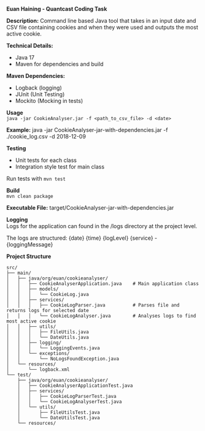 **Euan Haining - Quantcast Coding Task**

**Description:**
Command line based Java tool that takes in an input date and CSV file containing cookies and when they were used 
and outputs the most active cookie.

**Technical Details:**
- Java 17
- Maven for dependencies and build

**Maven Dependencies:**
- Logback (logging)
- JUnit (Unit Testing)
- Mockito (Mocking in tests)

**Usage**   
`java -jar CookieAnalyser.jar -f <path_to_csv_file> -d <date>`

**Example:** java -jar CookieAnalyser-jar-with-dependencies.jar -f ./cookie_log.csv -d 2018-12-09

**Testing**
- Unit tests for each class
- Integration style test for main class

Run tests with `mvn test`

**Build**   
`mvn clean package`

**Executable File:** target/CookieAnalyser-jar-with-dependencies.jar

**Logging**     
Logs for the application can found in the /logs directory at the project level.

The logs are structured: {date} {time} {logLevel} {service} - {loggingMessage}

**Project Structure**
```
src/
├── main/
│   ├── java/org/euan/cookieanalyser/
│   │   ├── CookieAnalyserApplication.java    # Main application class
│   │   ├── models/
│   │   │   └── CookieLog.java 
│   │   ├── services/
│   │   │   ├── CookieLogParser.java          # Parses file and returns logs for selected date
│   │   │   └── CookieLogAnalyser.java        # Analyses logs to find most active cookie
│   │   ├── utils/
│   │   │   ├── FileUtils.java
│   │   │   └── DateUtils.java
│   │   ├── logging/
│   │   │   └── LoggingEvents.java
│   │   └── exceptions/
│   │       └── NoLogsFoundException.java
│   └── resources/
│       └── logback.xml
└── test/
    ├── java/org/euan/cookieanalyser/
    │   ├── CookieAnalyserApplicationTest.java
    │   ├── services/
    │   │   ├── CookieLogParserTest.java
    │   │   └── CookieLogAnalyserTest.java
    │   └── utils/
    │       ├── FileUtilsTest.java
    │       └── DateUtilsTest.java
    └── resources/
```

